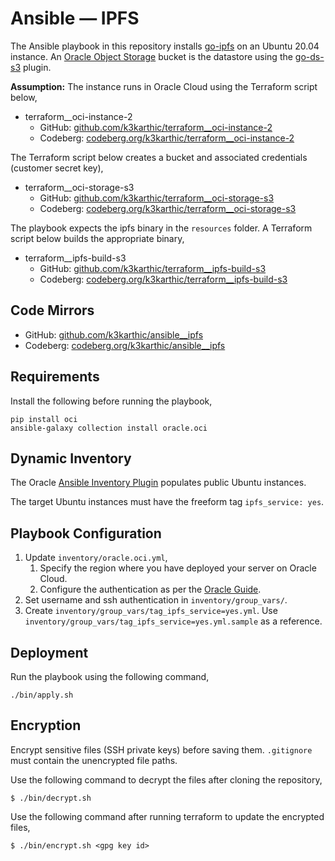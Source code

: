 # Ansible — IPFS

The Ansible playbook in this repository installs [go-ipfs](https://github.com/ipfs/go-ipfs) on an Ubuntu 20.04 instance. An [Oracle Object Storage](https://www.oracle.com/cloud/storage/object-storage.html) bucket is the datastore using the [go-ds-s3](https://github.com/ipfs/go-ds-s3) plugin.

**Assumption:** The instance runs in Oracle Cloud using the Terraform script below,
* terraform__oci-instance-2
	* GitHub: [github.com/k3karthic/terraform__oci-instance-2](https://github.com/k3karthic/terraform__oci-instance-2)
	* Codeberg: [codeberg.org/k3karthic/terraform__oci-instance-2](https://codeberg.org/k3karthic/terraform__oci-instance-2)

The Terraform script below creates a bucket and associated credentials (customer secret key),
* terraform__oci-storage-s3
	* GitHub: [github.com/k3karthic/terraform__oci-storage-s3](https://github.com/k3karthic/terraform__oci-storage-s3)
	* Codeberg: [codeberg.org/k3karthic/terraform__oci-storage-s3](https://codeberg.org/k3karthic/terraform__oci-storage-s3)

The playbook expects the ipfs binary in the `resources` folder. A Terraform script below builds the appropriate binary,
* terraform__ipfs-build-s3
	* GitHub: [github.com/k3karthic/terraform__ipfs-build-s3](https://github.com/k3karthic/terraform__ipfs-build-s3)
	* Codeberg: [codeberg.org/k3karthic/terraform__ipfs-build-s3](https://codeberg.org/k3karthic/terraform__ipfs-build-s3)

## Code Mirrors

* GitHub: [github.com/k3karthic/ansible__ipfs](https://github.com/k3karthic/ansible__ipfs/)
* Codeberg: [codeberg.org/k3karthic/ansible__ipfs](https://codeberg.org/k3karthic/ansible__ipfs)

## Requirements

Install the following before running the playbook,
```
pip install oci
ansible-galaxy collection install oracle.oci
```

## Dynamic Inventory

The Oracle [Ansible Inventory Plugin](https://docs.oracle.com/en-us/iaas/Content/API/SDKDocs/ansibleinventoryintro.htm) populates public Ubuntu instances.

The target Ubuntu instances must have the freeform tag `ipfs_service: yes`.

## Playbook Configuration

1. Update `inventory/oracle.oci.yml`,
    1. Specify the region where you have deployed your server on Oracle Cloud.
    1. Configure the authentication as per the [Oracle Guide](https://docs.oracle.com/en-us/iaas/Content/API/Concepts/sdkconfig.htm#SDK_and_CLI_Configuration_File).
1. Set username and ssh authentication in `inventory/group_vars/`.
2. Create `inventory/group_vars/tag_ipfs_service=yes.yml`. Use `inventory/group_vars/tag_ipfs_service=yes.yml.sample` as a reference.

## Deployment

Run the playbook using the following command,
```
./bin/apply.sh
```

## Encryption

Encrypt sensitive files (SSH private keys) before saving them. `.gitignore` must contain the unencrypted file paths.

Use the following command to decrypt the files after cloning the repository,

```
$ ./bin/decrypt.sh
```

Use the following command after running terraform to update the encrypted files,

```
$ ./bin/encrypt.sh <gpg key id>
```
